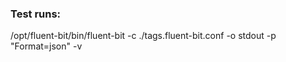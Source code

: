 ### Test runs:
/opt/fluent-bit/bin/fluent-bit -c ./tags.fluent-bit.conf -o stdout -p "Format=json" -v